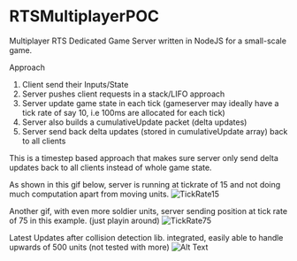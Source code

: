 # RTSMultiplayerPOC
Multiplayer RTS Dedicated Game Server written in NodeJS for a small-scale game.

Approach

1. Client send their Inputs/State
2. Server pushes client requests in a stack/LIFO approach
3. Server update game state in each tick (gameserver may ideally have a tick rate of say 10, i.e 100ms are allocated for each tick)
4. Server also builds a cumulativeUpdate packet (delta updates)
5. Server send back delta updates (stored in cumulativeUpdate array) back to all clients

This is a timestep based approach that makes sure server only send delta updates back to all clients instead of whole game state.

As shown in this gif below, server is running at tickrate of 15 and not doing much computation apart from moving units.
![TickRate15](https://media.giphy.com/media/MqarH02vUbLk0t6q4q/giphy.gif)

Another gif, with even more soldier units, server sending position at tick rate of 75 in this example. (just playin around)
![TickRate75](https://media.giphy.com/media/dqC9pJBTrHiztFfNr9/giphy.gif)

Latest Updates after collision detection lib. integrated, easily able to handle upwards of 500 units (not tested with more)
![Alt Text](https://media.giphy.com/media/KCPZcYd3PSkRwAsWNC/giphy.gif)

